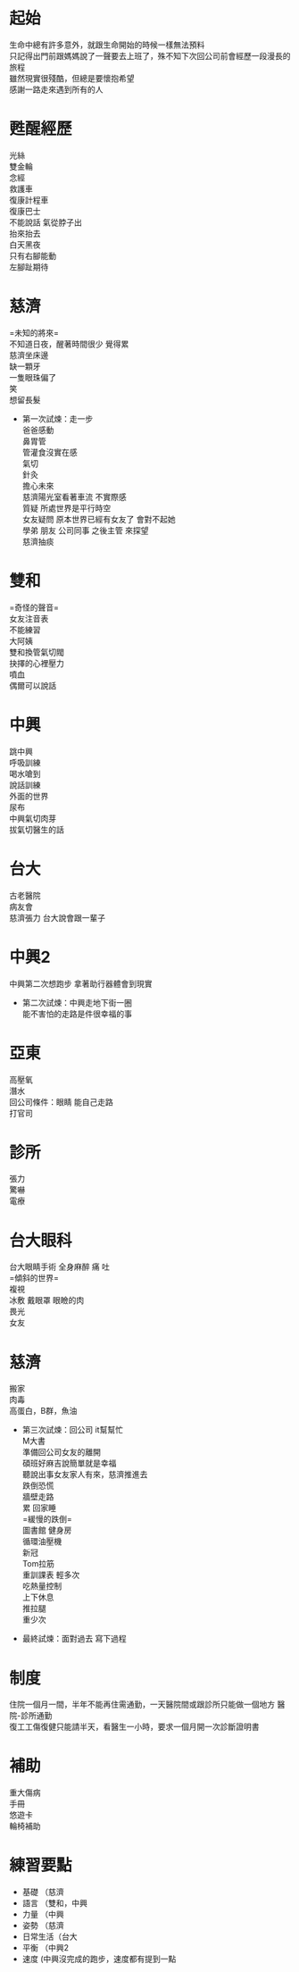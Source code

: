 # 起始  
生命中總有許多意外，就跟生命開始的時候一樣無法預料  
只記得出門前跟媽媽說了一聲要去上班了，殊不知下次回公司前會經歷一段漫長的旅程  
雖然現實很殘酷，但總是要懷抱希望   
感謝一路走來遇到所有的人  

# 甦醒經歷  
光絲   
雙金輪  
念經  
救護車  
復康計程車  
復康巴士  
不能說話 
氣從脖子出  
抬來抬去  
白天黑夜  
只有右腳能動  
左腳趾期待  

# 慈濟  
=未知的將來=    
不知道日夜，醒著時間很少 覺得累  
慈濟坐床邊  
缺一顆牙  
一隻眼珠偏了  
笑  
想留長髮  
 * 第一次試煉：走一步    
爸爸感動  
鼻胃管  
管灌食沒實在感  
氣切  
針灸  
擔心未來  
慈濟陽光室看著車流 不實際感  
質疑 所處世界是平行時空  
女友疑問 原本世界已經有女友了 會對不起她  
學弟 朋友 公司同事 之後主管 來探望  
慈濟抽痰  

# 雙和  
=奇怪的聲音=    
女友注音表  
不能練習  
大阿姨  
雙和換管氣切閥     
抉擇的心裡壓力  
噴血  
偶爾可以說話  

# 中興   
跳中興  
呼吸訓練  
喝水嗆到  
說話訓練  
外面的世界  
尿布  
中興氣切肉芽  
拔氣切醫生的話  

# 台大  
古老醫院  
病友會  
慈濟張力 台大說會跟一輩子  

# 中興2  
中興第二次想跑步 拿著助行器體會到現實  
 * 第二次試煉：中興走地下街一圈  
能不害怕的走路是件很幸福的事  

# 亞東  
高壓氧  
潛水  
回公司條件：眼睛 能自己走路  
打官司  

# 診所  
張力  
驚嚇  
電療 

# 台大眼科  
台大眼睛手術 全身麻醉 痛 吐  
=傾斜的世界=   
複視  
冰敷 戴眼罩 眼瞼的肉  
畏光  
女友  

# 慈濟  
搬家  
肉毒  
高蛋白，B群，魚油  
 * 第三次試煉：回公司  it幫幫忙  
M大書  
準備回公司女友的離開   
碩班好麻吉說簡單就是幸福   
聽說出事女友家人有來，慈濟推進去   
跌倒恐慌  
牆壁走路  
累 回家睡  
=緩慢的跌倒=  
圖書館 健身房  
循環油壓機  
新冠  
Tom拉筋  
重訓課表 輕多次  
吃熱量控制  
上下休息  
推拉腿  
重少次  

* 最終試煉：面對過去 寫下過程  

# 制度  
住院一個月一間，半年不能再住需通勤，一天醫院間或跟診所只能做一個地方
醫院-診所通勤  
復工工傷復健只能請半天，看醫生一小時，要求一個月開一次診斷證明書    

# 補助  
重大傷病  
手冊  
悠遊卡   
輪椅補助  

# 練習要點  
* 基礎  （慈濟  
* 語言  （雙和，中興  
* 力量  （中興   
* 姿勢  （慈濟  
* 日常生活（台大  
* 平衡 （中興2  
* 速度 (中興沒完成的跑步，速度都有提到一點  
